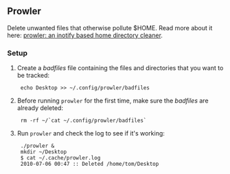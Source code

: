 Prowler
-------

Delete unwanted files that otherwise pollute $HOME. Read more about it here:
[prowler: an inotify based home directory cleaner][prowler].

### Setup

1. Create a *badfiles* file containing the files and directories that you want
   to be tracked:
   
        echo Desktop >> ~/.config/prowler/badfiles

2. Before running `prowler` for the first time, make sure the *badfiles* are
   already deleted:

        rm -rf ~/`cat ~/.config/prowler/badfiles`

3. Run `prowler` and check the log to see if it's working:

        ./prowler &
        mkdir ~/Desktop
        $ cat ~/.cache/prowler.log
        2010-07-06 00:47 :: Deleted /home/tom/Desktop

  [prowler]: http://www.tlvince.com/linux/prowler-home-cleaner/
